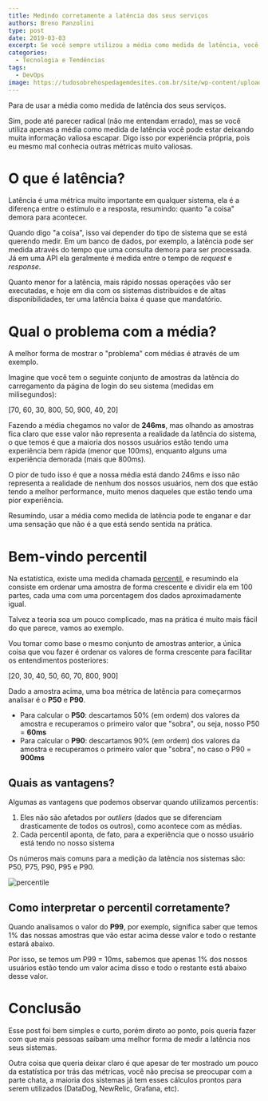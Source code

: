 ```yaml
---
title: Medindo corretamente a latência dos seus serviços
authors: Breno Panzolini
type: post
date: 2019-03-03
excerpt: Se você sempre utilizou a média como medida de latência, você não está fazendo isso da melhor forma.
categories:
  - Tecnologia e Tendências
tags:
  - DevOps
image: https://tudosobrehospedagemdesites.com.br/site/wp-content/uploads/2018/04/como-medir-latencia-servidor_topo-728x273.png
---
```


Para de usar a média como medida de latência dos seus serviços.

Sim, pode até parecer radical (não me entendam errado), mas se você utiliza apenas a média como medida de latência você pode estar deixando muita informação valiosa escapar. Digo isso por experiência própria, pois eu mesmo mal conhecia outras métricas muito valiosas.

# O que é latência?

Latência é uma métrica muito importante em qualquer sistema, ela é a diferença entre o estímulo e a resposta, resumindo: quanto "a coisa" demora para acontecer.

Quando digo "a coisa", isso vai depender do tipo de sistema que se está querendo medir. Em um banco de dados, por exemplo, a latência pode ser medida através do tempo que uma consulta demora para ser processada. Já em uma API ela geralmente é medida entre o tempo de *request* e *response*.

Quanto menor for a latência, mais rápido nossas operações vão ser executadas, e hoje em dia com os sistemas distribuídos e de altas disponibilidades, ter uma latência baixa é quase que mandatório.

# Qual o problema com a média?

A melhor forma de mostrar o "problema" com médias é através de um exemplo.

Imagine que você tem o seguinte conjunto de amostras da latência do carregamento da página de login do seu sistema (medidas em milisegundos):

[70, 60, 30, 800, 50, 900, 40, 20]

Fazendo a média chegamos no valor de **246ms**, mas olhando as amostras fica claro que esse valor não representa a realidade da latência do sistema, o que temos é que a maioria dos nossos usuários estão tendo uma experiência bem rápida (menor que 100ms), enquanto alguns uma experiência demorada (mais que 800ms).

O pior de tudo isso é que a nossa média está dando 246ms e isso não representa a realidade de nenhum dos nossos usuários, nem dos que estão tendo a melhor performance, muito menos daqueles que estão tendo uma pior experiência.

Resumindo, usar a média como medida de latência pode te enganar e dar uma sensação que não é a que está sendo sentida na prática.

# Bem-vindo percentil

Na estatística, existe uma medida chamada [percentil](https://pt.wikipedia.org/wiki/Percentil), e resumindo ela consiste em ordenar uma amostra de forma crescente e dividir ela em 100 partes, cada uma com uma porcentagem dos dados aproximadamente igual.

Talvez a teoria soa um pouco complicado, mas na prática é muito mais fácil do que parece, vamos ao exemplo.

Vou tomar como base o mesmo conjunto de amostras anterior, a única coisa que vou fazer é ordenar os valores de forma crescente para facilitar os entendimentos posteriores:

[20, 30, 40, 50, 60, 70, 800, 900]

Dado a amostra acima, uma boa métrica de latência para começarmos analisar é o **P50** e **P90**.

- Para calcular o **P50**: descartamos 50% (em ordem) dos valores da amostra e recuperamos o primeiro valor que "sobra", ou seja, nosso P50 = **60ms**
- Para calcular o **P90**: descartamos 90% (em ordem) dos valores da amostra e recuperamos o primeiro valor que "sobra", no caso o P90 = **900ms**

## Quais as vantagens?

Algumas as vantagens que podemos observar quando utilizamos percentis:

1. Eles não são afetados por *outliers* (dados que se diferenciam drasticamente de todos os outros), como acontece com as médias.
2. Cada percentil aponta, de fato, para a experiência que o nosso usuário está tendo no nosso sistema

Os números mais comuns para a medição da latência nos sistemas são: P50, P75, P90, P95 e P90.

![percentile](https://user-images.githubusercontent.com/14098361/39696912-81b75bb8-51ef-11e8-8e8b-420b6d85c7f3.png)

## Como interpretar o percentil corretamente?

Quando analisamos o valor do **P99**, por exemplo, significa saber que temos 1% das nossas amostras que vão estar acima desse valor e todo o restante estará abaixo.

Por isso, se temos um P99 = 10ms, sabemos que apenas 1% dos nossos usuários estão tendo um valor acima disso e todo o restante está abaixo desse valor.

# Conclusão

Esse post foi bem simples e curto, porém direto ao ponto, pois queria fazer com que mais pessoas saibam uma melhor forma de medir a latência nos seus sistemas.

Outra coisa que queria deixar claro é que apesar de ter mostrado um pouco da estatística por trás das métricas, você não precisa se preocupar com a parte chata, a maioria dos sistemas já tem esses cálculos prontos para serem utilizados (DataDog, NewRelic, Grafana, etc).
